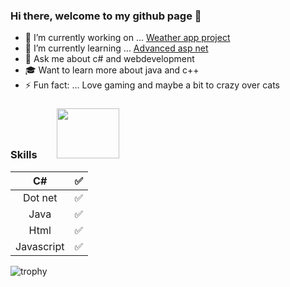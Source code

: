 ### Hi there, welcome to my github page 👋 


- 🔭 I’m currently working on ... [Weather app project](https://github.com/Carpenteri1/WeatherApp)
- 🌱 I’m currently learning ... [Advanced asp net](https://docs.microsoft.com/en-us/aspnet/web-api/overview/advanced/)
- 💬 Ask me about c# and webdevelopment 
- 🎓 Want to learn more about java and c++
- ⚡ Fun fact: ... Love gaming and maybe a bit to crazy over cats


### Skills &nbsp; &nbsp; &nbsp; &nbsp;<img src="https://i.giphy.com/media/eZsKqkZUEM5vG/200.webp" width="100" height=80/>
| C#                   | :white_check_mark:    |                       
|:--------------------:|:---------------------:|
| Dot net              | :white_check_mark:    |
| Java                 | :white_check_mark:    |             
| Html                 | :white_check_mark:    |                                        
| Javascript           | :white_check_mark:    |           
                     
![trophy](https://github-profile-trophy.vercel.app/?username=carpenteri1)
